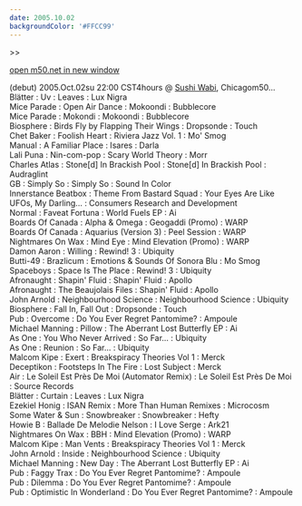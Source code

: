 ```yaml
---
date: 2005.10.02
backgroundColor: '#FFCC99'
---
```


\>>

[open m50.net in new window](http://m50.net/)

(debut) 2005.Oct.02su 22:00 CST4hours @ [Sushi Wabi](http://www.sushiwabi.com/), Chicagom50...  
Blätter : Uv : Leaves : Lux Nigra  
Mice Parade : Open Air Dance : Mokoondi : Bubblecore  
Mice Parade : Mokondi : Mokoondi : Bubblecore  
Biosphere : Birds Fly by Flapping Their Wings : Dropsonde : Touch  
Chet Baker : Foolish Heart : Riviera Jazz Vol. 1 : Mo' Smog  
Manual : A Familiar Place : Isares : Darla  
Lali Puna : Nin-com-pop : Scary World Theory : Morr  
Charles Atlas : Stone\[d\] In Brackish Pool : Stone\[d\] In Brackish Pool : Audraglint  
GB : Simply So : Simply So : Sound In Color  
Innerstance Beatbox : Theme From Bastard Squad : Your Eyes Are Like UFOs, My Darling... : Consumers Research and Development  
Normal : Faveat Fortuna : World Fuels EP : Ai  
Boards Of Canada : Alpha & Omega : Geogaddi (Promo) : WARP  
Boards Of Canada : Aquarius (Version 3) : Peel Session : WARP  
Nightmares On Wax : Mind Eye : Mind Elevation (Promo) : WARP  
Damon Aaron : Willing : Rewind! 3 : Ubiquity  
Butti-49 : Brazlicum : Emotions & Sounds Of Sonora Blu : Mo Smog  
Spaceboys : Space Is The Place : Rewind! 3 : Ubiquity  
Afronaught : Shapin' Fluid : Shapin' Fluid : Apollo  
Afronaught : The Beaujolais Files : Shapin' Fluid : Apollo  
John Arnold : Neighbourhood Science : Neighbourhood Science : Ubiquity  
Biosphere : Fall In, Fall Out : Dropsonde : Touch  
Pub : Overcome : Do You Ever Regret Pantomime? : Ampoule  
Michael Manning : Pillow : The Aberrant Lost Butterfly EP : Ai  
As One : You Who Never Arrived : So Far... : Ubiquity  
As One : Reunion : So Far... : Ubiquity  
Malcom Kipe : Exert : Breakspiracy Theories Vol 1 : Merck  
Deceptikon : Footsteps In The Fire : Lost Subject : Merck  
Air : Le Soleil Est Près De Moi (Automator Remix) : Le Soleil Est Près De Moi : Source Records  
Blätter : Curtain : Leaves : Lux Nigra  
Ezekiel Honig : ISAN Remix : More Than Human Remixes : Microcosm  
Some Water & Sun : Snowbreaker : Snowbreaker : Hefty  
Howie B : Ballade De Melodie Nelson : I Love Serge : Ark21  
Nightmares On Wax : BBH : Mind Elevation (Promo) : WARP  
Malcom Kipe : Man Vents : Breakspiracy Theories Vol 1 : Merck  
John Arnold : Inside : Neighbourhood Science : Ubiquity  
Michael Manning : New Day : The Aberrant Lost Butterfly EP : Ai  
Pub : Faggy Trax : Do You Ever Regret Pantomime? : Ampoule  
Pub : Dilemma : Do You Ever Regret Pantomime? : Ampoule  
Pub : Optimistic In Wonderland : Do You Ever Regret Pantomime? : Ampoule